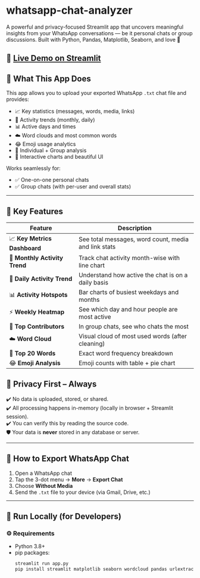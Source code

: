 # whatsapp-chat-analyzer

A powerful and privacy-focused Streamlit app that uncovers meaningful insights from your WhatsApp conversations — be it personal chats or group discussions. Built with Python, Pandas, Matplotlib, Seaborn, and love 💚

🔗 [Live Demo on Streamlit](https://whatsapp-chat-analyzer-nvh5sfm45pwjntt3vpgvkk.streamlit.app)  
---

## 📌 What This App Does

This app allows you to upload your exported WhatsApp `.txt` chat file and provides:

- 📈 Key statistics (messages, words, media, links)
- 📅 Activity trends (monthly, daily)
- 📊 Active days and times
- ☁️ Word clouds and most common words
- 😂 Emoji usage analytics
- 👥 Individual + Group analysis
- 🎨 Interactive charts and beautiful UI

Works seamlessly for:
- ✅ One-on-one personal chats
- ✅ Group chats (with per-user and overall stats)

---

## 🎯 Key Features

| Feature                        | Description |
|-------------------------------|-------------|
| 📈 **Key Metrics Dashboard**  | See total messages, word count, media and link stats |
| 📅 **Monthly Activity Trend** | Track chat activity month-wise with line chart |
| 📆 **Daily Activity Trend**   | Understand how active the chat is on a daily basis |
| 📊 **Activity Hotspots**      | Bar charts of busiest weekdays and months |
| ⚡ **Weekly Heatmap**         | See which day and hour people are most active |
| 👥 **Top Contributors**       | In group chats, see who chats the most |
| ☁️ **Word Cloud**             | Visual cloud of most used words (after cleaning) |
| 📝 **Top 20 Words**           | Exact word frequency breakdown |
| 😂 **Emoji Analysis**         | Emoji counts with table + pie chart |


## 🔐 Privacy First – Always

✔️ No data is uploaded, stored, or shared.  
✔️ All processing happens in-memory (locally in browser + Streamlit session).  
✔️ You can verify this by reading the source code.  
🛡️ Your data is **never** stored in any database or server.

---

## 📂 How to Export WhatsApp Chat

1. Open a WhatsApp chat  
2. Tap the 3-dot menu → **More** → **Export Chat**  
3. Choose **Without Media**  
4. Send the `.txt` file to your device (via Gmail, Drive, etc.)

---

## 🚀 Run Locally (for Developers)

### ⚙️ Requirements

- Python 3.8+
- pip packages:
  ```bash
  streamlit run app.py
  pip install streamlit matplotlib seaborn wordcloud pandas urlextract emoji
